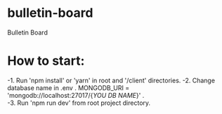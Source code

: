 # bulletin-board
Bulletin Board


# How to start:
 -1. Run 'npm install' or 'yarn'  in root and '/client' directories.
 -2. Change database name in .env .
    MONGODB_URI = 'mongodb://localhost:27017/{_YOU DB NAME_}' .  
 -3. Run 'npm run dev' from root project directory.
